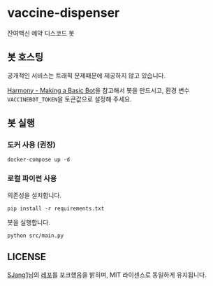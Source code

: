 # vaccine-dispenser
잔여백신 예약 디스코드 봇
## 봇 호스팅
공개적인 서비스는 트래픽 문제때문에 제공하지 않고 있습니다.

[Harmony - Making a Basic Bot](https://harmony.mod.land/guide/beginner/basic_bot.html#create-application)을 참고해서 봇을 만드시고, 환경 변수 `VACCINEBOT_TOKEN`을 토큰값으로 설정해 주세요.

## 봇 실행
### 도커 사용 (권장)
```docker-compose up -d```

### 로컬 파이썬 사용

의존성을 설치합니다.

```pip install -r requirements.txt```

봇을 실행합니다.

```python src/main.py```

## LICENSE
[SJang1](https://github.com/SJang1)님의 [레포](https://github.com/SJang1/korea-covid-19-remaining-vaccine-macro)를 포크했음을 밝히며, MIT 라이센스로 동일하게 유지됩니다.

